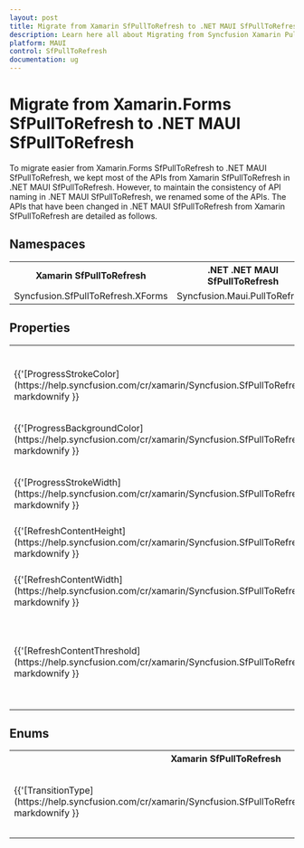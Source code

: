 ```yaml
---
layout: post
title: Migrate from Xamarin SfPullToRefresh to .NET MAUI SfPullToRefresh | Syncfusion 
description: Learn here all about Migrating from Syncfusion Xamarin PullToRefresh to Syncfusion .NET MAUI SfPullToRefresh control and more.
platform: MAUI
control: SfPullToRefresh
documentation: ug
---  
```


# Migrate from Xamarin.Forms SfPullToRefresh to .NET MAUI SfPullToRefresh

To migrate easier from Xamarin.Forms SfPullToRefresh to .NET MAUI SfPullToRefresh, we kept most of the APIs from Xamarin SfPullToRefresh in .NET MAUI SfPullToRefresh. However, to maintain the consistency of API naming in .NET MAUI SfPullToRefresh, we renamed some of the APIs. The APIs that have been changed in .NET MAUI SfPullToRefresh from Xamarin SfPullToRefresh are detailed as follows.

## Namespaces 

<table>
<tr>
<th>Xamarin SfPullToRefresh </th>
<th>.NET .NET MAUI SfPullToRefresh</th></tr>
<tr>
<td>Syncfusion.SfPullToRefresh.XForms</td>
<td>Syncfusion.Maui.PullToRefresh</td></tr>
</table>

## Properties

<table>
<tr>
<th>Xamarin SfPullToRefresh</th>
<th>.NET MAUI SfPullToRefresh</th>
<th>Description</th></tr>
<tr>
<td>{{'[ProgressStrokeColor](https://help.syncfusion.com/cr/xamarin/Syncfusion.SfPullToRefresh.XForms.SfPullToRefresh.html#Syncfusion_SfPullToRefresh_XForms_SfPullToRefresh_ProgressStrokeColor)'| markdownify }}</td>
<td>{{'[ProgressColor](https://help.syncfusion.com/cr/maui/Syncfusion.Maui.PullToRefresh.SfPullToRefresh.html#Syncfusion_Maui_PullToRefresh_SfPullToRefresh_ProgressColor)'| markdownify }}</td>
<td>Gets or sets the progress stroke color of SfPullToRefresh.</td>
</tr>

<tr>
<td>{{'[ProgressBackgroundColor](https://help.syncfusion.com/cr/xamarin/Syncfusion.SfPullToRefresh.XForms.SfPullToRefresh.html#Syncfusion_SfPullToRefresh_XForms_SfPullToRefresh_ProgressBackgroundColor)'| markdownify }}</td>
<td>{{'[ProgressBackground](https://help.syncfusion.com/cr/maui/Syncfusion.Maui.PullToRefresh.SfPullToRefresh.html#Syncfusion_Maui_PullToRefresh_SfPullToRefresh_ProgressBackground)'| markdownify }}</td>
<td>Gets or sets the progress background color of SfPullToRefresh.</td>
</tr>

<tr>
<td>{{'[ProgressStrokeWidth](https://help.syncfusion.com/cr/xamarin/Syncfusion.SfPullToRefresh.XForms.SfPullToRefresh.html#Syncfusion_SfPullToRefresh_XForms_SfPullToRefresh_ProgressStrokeWidth)'| markdownify }}</td>
<td>{{'[ProgressThickness](https://help.syncfusion.com/cr/maui/Syncfusion.Maui.PullToRefresh.SfPullToRefresh.html#Syncfusion_Maui_PullToRefresh_SfPullToRefresh_ProgressThickness)'| markdownify }}</td>
<td>Gets or sets the progress indicator stroke width. </td>
</tr>

<tr>
<td>{{'[RefreshContentHeight](https://help.syncfusion.com/cr/xamarin/Syncfusion.SfPullToRefresh.XForms.SfPullToRefresh.html#Syncfusion_SfPullToRefresh_XForms_SfPullToRefresh_RefreshContentHeight)'| markdownify }}</td>
<td>{{'[RefreshViewHeight](https://help.syncfusion.com/cr/maui/Syncfusion.Maui.PullToRefresh.SfPullToRefresh.html#Syncfusion_Maui_PullToRefresh_SfPullToRefresh_RefreshViewHeight)'| markdownify }}</td>
<td>Gets or sets the value for the refresh content height.</td>
</tr>

<tr>
<td>{{'[RefreshContentWidth](https://help.syncfusion.com/cr/xamarin/Syncfusion.SfPullToRefresh.XForms.SfPullToRefresh.html#Syncfusion_SfPullToRefresh_XForms_SfPullToRefresh_RefreshContentWidth)'| markdownify }}</td>
<td>{{'[RefreshViewWidth](https://help.syncfusion.com/cr/maui/Syncfusion.Maui.PullToRefresh.SfPullToRefresh.html#Syncfusion_Maui_PullToRefresh_SfPullToRefresh_RefreshViewWidth)'| markdownify }}</td>
<td>Gets or sets the value for the refresh content width.</td>
</tr>

<tr>
<td>{{'[RefreshContentThreshold](https://help.syncfusion.com/cr/xamarin/Syncfusion.SfPullToRefresh.XForms.SfPullToRefresh.html#Syncfusion_SfPullToRefresh_XForms_SfPullToRefresh_RefreshContentThreshold)'| markdownify }}</td>
<td>{{'[RefreshViewThreshold](https://help.syncfusion.com/cr/maui/Syncfusion.Maui.PullToRefresh.SfPullToRefresh.html#Syncfusion_Maui_PullToRefresh_SfPullToRefresh_RefreshViewThreshold)'| markdownify }}</td>
<td>Gets or sets the refresh content threshold value that indicates progress indicator starting position in view.</td>
</tr>
</table>

## Enums 

<table>
<tr>
<th>Xamarin SfPullToRefresh</th>
<th>.NET MAUI SfPullToRefresh</th>
<th>Description</th></tr>
<tr>
<td>{{'[TransitionType](https://help.syncfusion.com/cr/xamarin/Syncfusion.SfPullToRefresh.XForms.TransitionType.html)'| markdownify }}</td>
<td>{{'[PullToRefreshTransitionType](https://help.syncfusion.com/cr/maui/Syncfusion.Maui.PullToRefresh.PullToRefreshTransitionType.html)'| markdownify }}</td>
<td>Defines type of pulling animation can be perfomed.</td></tr>
</table>